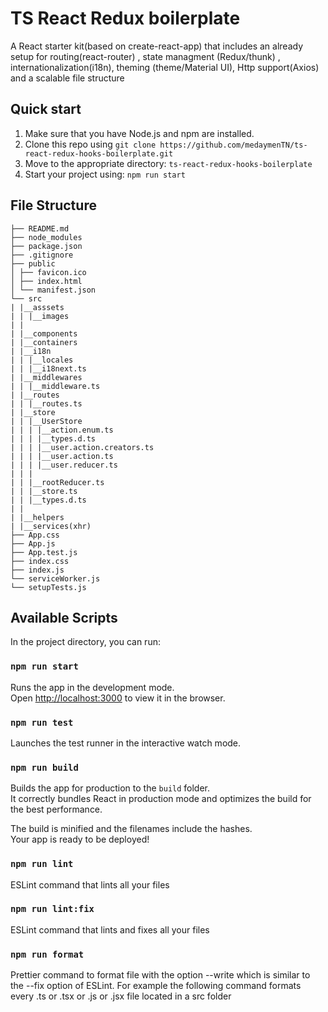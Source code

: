 # TS React Redux boilerplate

A React starter kit(based on create-react-app) that includes an already setup for routing(react-router) , state managment (Redux/thunk) , internationalization(i18n), theming (theme/Material UI), Http support(Axios) and a scalable file structure

## Quick start

1.  Make sure that you have Node.js and npm are installed.
2.  Clone this repo using `git clone https://github.com/medaymenTN/ts-react-redux-hooks-boilerplate.git`
3.  Move to the appropriate directory: `ts-react-redux-hooks-boilerplate`
4.  Start your project using: `npm run start`

## File Structure

```
├── README.md
├── node_modules
├── package.json
├── .gitignore
├── public
│ ├── favicon.ico
│ ├── index.html
│ └── manifest.json
└── src
| |__asssets
| | |__images
| |
| |__components
| |__containers
| |__i18n
| | |__locales
| | |__i18next.ts
| |__middlewares
| | |__middleware.ts
| |__routes
| | |__routes.ts
| |__store
| | |__UserStore
| | | |__action.enum.ts
| | | |__types.d.ts
| | | |__user.action.creators.ts
| | | |__user.action.ts
| | | |__user.reducer.ts
| | |
| | |__rootReducer.ts
| | |__store.ts
| | |__types.d.ts
| |
| |__helpers
| |__services(xhr)
├── App.css
├── App.js
├── App.test.js
├── index.css
├── index.js
└── serviceWorker.js
└── setupTests.js
```

## Available Scripts

In the project directory, you can run:

### `npm run start`

Runs the app in the development mode.<br />
Open [http://localhost:3000](http://localhost:3000) to view it in the browser.

### `npm run test`

Launches the test runner in the interactive watch mode.

### `npm run build`

Builds the app for production to the `build` folder.<br />
It correctly bundles React in production mode and optimizes the build for the best performance.

The build is minified and the filenames include the hashes.<br />
Your app is ready to be deployed!

### `npm run lint`

ESLint command that lints all your files

### `npm run lint:fix`

ESLint command that lints and fixes all your files

### `npm run format`

Prettier command to format file with the option --write which is similar to the --fix option of ESLint. For example the following command formats every .ts or .tsx or .js or .jsx file located in a src folder
